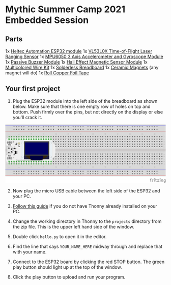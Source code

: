 # Mythic Summer Camp 2021 Embedded Session

## Parts

1x [Heltec Automation ESP32 module](https://www.amazon.com/Development-0-96inch-Display-Arduino-Compatible/dp/B07428W8H3)
1x [VL53L0X Time-of-Flight Laser Ranging Sensor](https://www.amazon.com/gp/product/B08JYHJTQY)
1x [MPU6050 3 Axis Accelerometer and Gyroscope Module](https://www.amazon.com/gp/product/B00LP25V1A)
1x [Passive Buzzer Module](https://www.amazon.com/gp/product/B07MPYWVGD)
1x [Hall Effect Magnetic Sensor Module](https://www.amazon.com/gp/product/B07X97JXHT)
1x [Multicolored Wire Kit](https://www.amazon.com/gp/product/B01EV70C78)
1x [Solderless Breadboard](https://www.amazon.com/gp/product/B07NVWR495)
1x [Ceramid Magnets](https://www.amazon.com/gp/product/B07S75MD7X) (any magnet will do)
1x [Roll Copper Foil Tape](https://www.amazon.com/gp/product/B0741ZRP4W)

## Your first project

1. Plug the ESP32 module into the left side of the breadboard as shown below. Make sure that there is one empty row of holes on top and bottom. Push firmly over the pins, but not directly on the display or else you'll crack it. 

![Hello project breadboard](https://github.com/mythic-ai/summercamp2021/blob/main/embedded/docs/fritzing/hello_bb.png)

2. Now plug the micro USB cable between the left side of the ESP32 and your PC.

3. [Follow this guide](https://github.com/mythic-ai/summercamp2021/blob/main/embedded/docs/Getting_started_with_Thonny.md) if you do not have Thonny already installed on your PC.

4. Change the working directory in Thonny to the `projects` directory from the zip file. This is the upper left hand side of the window.

5. Double click `hello.py` to open it in the editor.

6. Find the line that says `YOUR_NAME_HERE` midway through and replace that with your name.

7. Connect to the ESP32 board by clicking the red STOP button. The green play button should light up at the top of the window.

8. Click the play button to upload and run your program.
